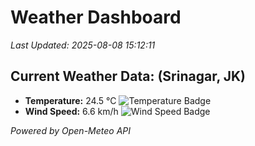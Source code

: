 
# Weather Dashboard

_Last Updated: 2025-08-08 15:12:11_

## Current Weather Data: (Srinagar, JK)
- **Temperature:** 24.5 °C ![Temperature Badge](https://img.shields.io/badge/Temperature-Medium%20Temp-green)
- **Wind Speed:** 6.6 km/h ![Wind Speed Badge](https://img.shields.io/badge/Wind%20Speed-Light%20Wind-blue)

*Powered by Open-Meteo API*
